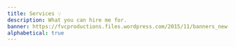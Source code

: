 ```yaml
---
title: Services 💡️
description: What you can hire me for.
banner: https://fvcproductions.files.wordpress.com/2015/11/banners_new-001.jpeg
alphabetical: true
---
```

